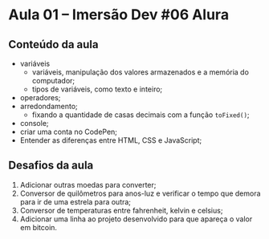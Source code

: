 # Aula 01 – Imersão Dev #06 Alura  
>
## Conteúdo da aula   
- variáveis  
    - variáveis, manipulação dos valores armazenados e a memória do computador;  
    - tipos de variáveis, como texto e inteiro;  
- operadores;  
- arredondamento;  
    - fixando a quantidade de casas decimais com a função `toFixed()`;  
- console;  
- criar uma conta no CodePen;  
- Entender as diferenças entre HTML, CSS e JavaScript;  
  
## Desafios da aula
1. Adicionar outras moedas para converter;  
2. Conversor de quilômetros para anos-luz e verificar o tempo que demora para ir de uma estrela para outra;  
3. Conversor de temperaturas entre fahrenheit, kelvin e celsius;  
4. Adicionar uma linha ao projeto desenvolvido para que apareça o valor em bitcoin.